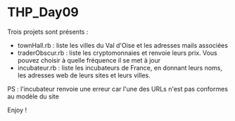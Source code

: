 # THP_Day09

Trois projets sont présents : 
- townHall.rb : liste les villes du Val d'Oise et les adresses mails associées
- traderObscur.rb : liste les cryptomonnaies et renvoie leurs prix. Vous pouvez choisir à quelle fréquence il se met à jour
- incubateur.rb : liste les incubateurs de France, en donnant leurs noms, les adresses web de leurs sites et leurs villes. 

PS : l'incubateur renvoie une erreur car l'une des URLs n'est pas conformes au modèle du site

Enjoy ! 
